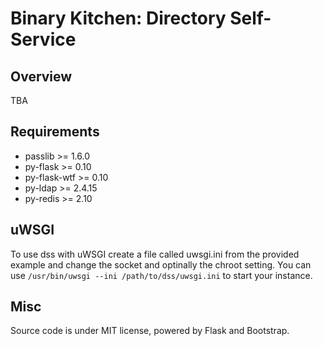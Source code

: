 # Binary Kitchen: Directory Self-Service

## Overview

TBA

## Requirements

* passlib >= 1.6.0
* py-flask >= 0.10
* py-flask-wtf >= 0.10
* py-ldap >= 2.4.15
* py-redis >= 2.10

## uWSGI

To use dss with uWSGI create a file called uwsgi.ini from the provided example and change the socket and optinally the chroot setting. You can use `/usr/bin/uwsgi --ini /path/to/dss/uwsgi.ini` to start your instance.

## Misc

Source code is under MIT license, powered by Flask and Bootstrap.
